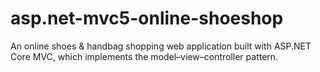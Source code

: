 # asp.net-mvc5-online-shoeshop
An online shoes &amp; handbag shopping  web application built with ASP.NET Core MVC, which implements the model–view–controller pattern.
